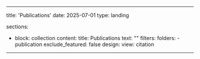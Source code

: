 ---

title: 'Publications'
date: 2025-07-01
type: landing

sections:
  - block: collection
    content:
      title: Publications
      text: ""
      filters:
        folders:
          - publication
        exclude_featured: false
    design:
      view: citation

---